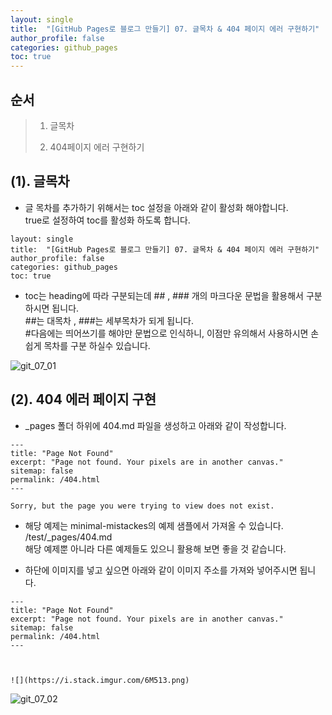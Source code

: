 ```yaml
---
layout: single
title:  "[GitHub Pages로 블로그 만들기] 07. 글목차 & 404 페이지 에러 구현하기"
author_profile: false
categories: github_pages
toc: true
---
```


## 순서

>1. 글목차 
>
>2. 404페이지 에러 구현하기 





## (1). 글목차

- 글 목차를 추가하기 위해서는 toc 설정을 아래와 같이 활성화 해야합니다.  
  true로 설정하여 toc를 활성화 하도록 합니다.

```
layout: single
title:  "[GitHub Pages로 블로그 만들기] 07. 글목차 & 404 페이지 에러 구현하기"
author_profile: false
categories: github_pages
toc: true
```



- toc는 heading에 따라 구분되는데 ## , ### 개의 마크다운 문법을 활용해서 구분 하시면 됩니다.  
  ##는 대목차 , ###는 세부목차가 되게 됩니다.   
  #다음에는 띄어쓰기를 해야만 문법으로 인식하니, 이점만 유의해서 사용하시면 손쉽게 목차를 구분 하실수 있습니다.

![git_07_01](https://hmyuk.github.io/images/2022-06-21-git_07/git_07_01.png)



## (2). 404 에러 페이지 구현 

- _pages 폴더 하위에 404.md 파일을 생성하고 아래와 같이 작성합니다.

```
---
title: "Page Not Found"
excerpt: "Page not found. Your pixels are in another canvas."
sitemap: false
permalink: /404.html
---

Sorry, but the page you were trying to view does not exist.

```

- 해당 예제는 minimal-mistackes의 예제 샘플에서 가져올 수 있습니다.  
  /test/_pages/404.md  
  해당 예제뿐 아니라 다른 예제들도 있으니 활용해 보면 좋을 것 같습니다.

- 하단에 이미지를 넣고 싶으면 아래와 같이 이미지 주소를 가져와 넣어주시면 됩니다.

```
---
title: "Page Not Found"
excerpt: "Page not found. Your pixels are in another canvas."
sitemap: false
permalink: /404.html
---



![](https://i.stack.imgur.com/6M513.png)
```

![git_07_02](https://hmyuk.github.io/images/2022-06-21-git_07/git_07_02.png)








